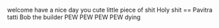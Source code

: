 welcome
have a nice day
you cute little piece of shit
Holy shit == Pavitra tatti
Bob the builder
PEW PEW PEW PEW
dying

